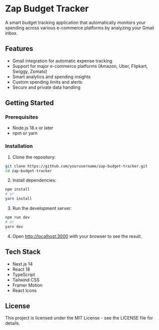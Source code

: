 # Zap Budget Tracker

A smart budget tracking application that automatically monitors your spending across various e-commerce platforms by analyzing your Gmail inbox.

## Features

- Gmail integration for automatic expense tracking
- Support for major e-commerce platforms (Amazon, Uber, Flipkart, Swiggy, Zomato)
- Smart analytics and spending insights
- Custom spending limits and alerts
- Secure and private data handling

## Getting Started

### Prerequisites

- Node.js 18.x or later
- npm or yarn

### Installation

1. Clone the repository:

```bash
git clone https://github.com/yourusername/zap-budget-tracker.git
cd zap-budget-tracker
```

2. Install dependencies:

```bash
npm install
# or
yarn install
```

3. Run the development server:

```bash
npm run dev
# or
yarn dev
```

4. Open [http://localhost:3000](http://localhost:3000) with your browser to see the result.

## Tech Stack

- Next.js 14
- React 18
- TypeScript
- Tailwind CSS
- Framer Motion
- React Icons

## License

This project is licensed under the MIT License - see the LICENSE file for details.
